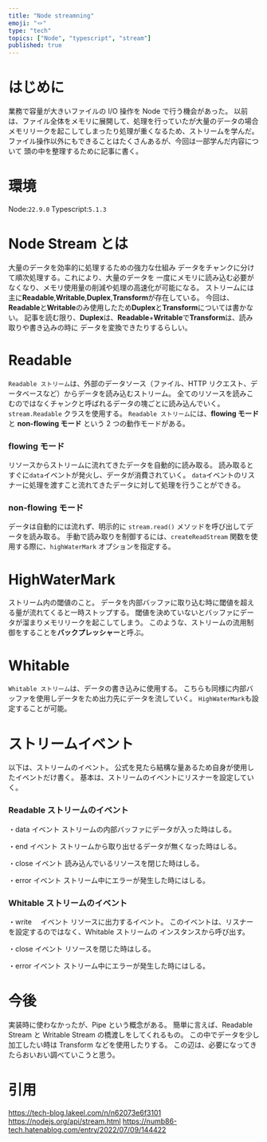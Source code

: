 ```yaml
---
title: "Node streamning"
emoji: "🪢"
type: "tech"
topics: ["Node", "typescript", "stream"]
published: true
---
```


# はじめに

業務で容量が大きいファイルの I/O 操作を Node で行う機会があった。
以前は、ファイル全体をメモリに展開して、処理を行っていたが大量のデータの場合
メモリリークを起こしてしまったり処理が重くなるため、ストリームを学んだ。
ファイル操作以外にもできることはたくさんあるが、今回は一部学んだ内容について
頭の中を整理するために記事に書く。

# 環境

Node:`22.9.0`
Typescript:`5.1.3`

# Node Stream とは

大量のデータを効率的に処理するための強力な仕組み
データをチャンクに分けて順次処理する。これにより、大量のデータを
一度にメモリに読み込む必要がなくなり、メモリ使用量の削減や処理の高速化が可能になる。
ストリームには主に**Readable**,**Writable**,**Duplex**,**Transform**が存在している。
今回は、**Readable**と**Writable**のみ使用したため**Duplex**と**Transform**については書かない。
記事を読む限り、**Duplex**は、**Readable**+**Writable**で**Transform**は、読み取りや書き込みの時に
データを変換できたりするらしい。

# Readable

`Readable ストリーム`は、外部のデータソース（ファイル、HTTP リクエスト、データベースなど）からデータを読み込むストリーム。
全てのリソースを読みこむのではなくチャンクと呼ばれるデータの塊ごとに読み込んでいく。
`stream.Readable` クラスを使用する。
`Readable ストリーム`には、**flowing モード** と **non-flowing モード** という 2 つの動作モードがある。

### flowing モード

リソースからストリームに流れてきたデータを自動的に読み取る。
読み取るとすぐに`data`イベントが発火し、データが消費されていく。
`data`イベントのリスナーに処理を渡すこと流れてきたデータに対して処理を行うことができる。

### non-flowing モード

データは自動的には流れず、明示的に `stream.read()` メソッドを呼び出してデータを読み取る。
手動で読み取りを制御するには、`createReadStream` 関数を使用する際に、`highWaterMark` オプションを指定する。

# HighWaterMark

ストリーム内の閾値のこと。
データを内部バッファに取り込む時に閾値を超える量が流れてくると一時ストップする。
閾値を決めていないとバッファにデータが溜まりメモリリークを起こしてしまう。
このような、ストリームの流用制御をすることを**バックプレッシャー**と呼ぶ。

# Whitable

`Whitable ストリーム`は、データの書き込みに使用する。
こちらも同様に内部バッファを使用しデータをため出力先にデータを流していく。
`HighWaterMark`も設定することが可能。

# ストリームイベント

以下は、ストリームのイベント。
公式を見たら結構な量あるため自身が使用したイベントだけ書く。
基本は、ストリームのイベントにリスナーを設定していく。

### Readable ストリームのイベント

・data イベント
ストリームの内部バッファにデータが入った時はしる。

・end イベント
ストリームから取り出せるデータが無くなった時はしる。

・close イベント
読み込んでいるリソースを閉じた時はしる。

・error イベント
ストリーム中にエラーが発生した時にはしる。

### Whitable ストリームのイベント

・write 　イベント
リソースに出力するイベント。
このイベントは、リスナーを設定するのではなく、Whitable ストリームの
インスタンスから呼び出す。

・close イベント
リソースを閉じた時はしる。

・error イベント
ストリーム中にエラーが発生した時にはしる。

# 今後

実装時に使わなかったが、Pipe という概念がある。
簡単に言えば、Readable Stream と Writable Stream の橋渡しをしてくれるもの。
この中でデータを少し加工したい時は Transform などを使用したりする。
この辺は、必要になってきたらおいおい調べていこうと思う。

# 引用

https://tech-blog.lakeel.com/n/n62073e6f3101
https://nodejs.org/api/stream.html
https://numb86-tech.hatenablog.com/entry/2022/07/09/144422
